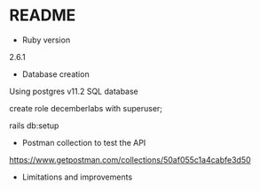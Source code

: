 # README

* Ruby version

2.6.1

* Database creation

Using postgres v11.2 SQL database

create role decemberlabs with superuser;

rails db:setup

* Postman collection to test the API

https://www.getpostman.com/collections/50af055c1a4cabfe3d50

* Limitations and improvements


